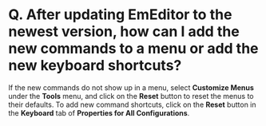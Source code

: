 # Q. After updating EmEditor to the newest version, how can I add the new commands to a menu or add the new keyboard shortcuts?

If the new commands do not show up in a menu, select **Customize Menus**
under the **Tools** menu, and click on the **Reset** button to reset the menus to their
defaults. To add new command shortcuts, click on the **Reset** button in the
**Keyboard** tab of **Properties for All Configurations**.
